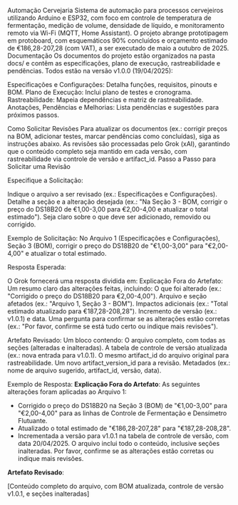 





Automação Cervejaria
Sistema de automação para processos cervejeiros utilizando Arduino e ESP32, com foco em controle de temperatura de fermentação, medição de volume, densidade de líquido, e monitoramento remoto via Wi-Fi (MQTT, Home Assistant). O projeto abrange prototipagem em protoboard, com esquemáticos 90% concluídos e orçamento estimado de €186,28-207,28 (com VAT), a ser executado de maio a outubro de 2025.
Documentação
Os documentos do projeto estão organizados na pasta docs/ e contêm as especificações, plano de execução, rastreabilidade e pendências. Todos estão na versão v1.0.0 (19/04/2025):

Especificações e Configurações: Detalha funções, requisitos, pinouts e BOM.
Plano de Execução: Inclui plano de testes e cronograma.
Rastreabilidade: Mapeia dependências e matriz de rastreabilidade.
Anotações, Pendências e Melhorias: Lista pendências e sugestões para próximos passos.

Como Solicitar Revisões
Para atualizar os documentos (ex.: corrigir preços na BOM, adicionar testes, marcar pendências como concluídas), siga as instruções abaixo. As revisões são processadas pelo Grok (xAI), garantindo que o conteúdo completo seja mantido em cada versão, com rastreabilidade via controle de versão e artifact_id.
Passo a Passo para Solicitar uma Revisão

Especifique a Solicitação:

Indique o arquivo a ser revisado (ex.: Especificações e Configurações).
Detalhe a seção e a alteração desejada (ex.: "Na Seção 3 - BOM, corrigir o preço do DS18B20 de €1,00-3,00 para €2,00-4,00 e atualizar o total estimado").
Seja claro sobre o que deve ser adicionado, removido ou corrigido.

Exemplo de Solicitação:
No Arquivo 1 (Especificações e Configurações), Seção 3 (BOM), corrigir o preço do DS18B20 de "€1,00-3,00" para "€2,00-4,00" e atualizar o total estimado.


Resposta Esperada:

O Grok fornecerá uma resposta dividida em:
Explicação Fora do Artefato: Um resumo claro das alterações feitas, incluindo:
O que foi alterado (ex.: "Corrigido o preço do DS18B20 para €2,00-4,00").
Arquivo e seção afetados (ex.: "Arquivo 1, Seção 3 - BOM").
Impactos adicionais (ex.: "Total estimado atualizado para €187,28-208,28").
Incremento de versão (ex.: v1.0.1) e data.
Uma pergunta para confirmar se as alterações estão corretas (ex.: "Por favor, confirme se está tudo certo ou indique mais revisões").


Artefato Revisado: Um bloco <xaiArtifact> contendo:
O arquivo completo, com todas as seções (alteradas e inalteradas).
A tabela de controle de versão atualizada (ex.: nova entrada para v1.0.1).
O mesmo artifact_id do arquivo original para rastreabilidade.
Um novo artifact_version_id para a revisão.
Metadados (ex.: nome de arquivo sugerido, artifact_id, versão, data).





Exemplo de Resposta:
**Explicação Fora do Artefato**:
As seguintes alterações foram aplicadas ao Arquivo 1:
- Corrigido o preço do DS18B20 na Seção 3 (BOM) de "€1,00-3,00" para "€2,00-4,00" para as linhas de Controle de Fermentação e Densímetro Flutuante.
- Atualizado o total estimado de "€186,28-207,28" para "€187,28-208,28".
- Incrementada a versão para v1.0.1 na tabela de controle de versão, com data 20/04/2025.
O arquivo inclui todo o conteúdo, inclusive seções inalteradas. Por favor, confirme se as alterações estão corretas ou indique mais revisões.

**Artefato Revisado**:
<xaiArtifact artifact_id="21c0119f-54ea-4f1a-b0eb-a9d56b221cbd" artifact_version_id="9d89aca5-9799-44f9-8fe0-274aa3260f61" title="Automação Cervejaria - Especificações e Configurações" contentType="text/markdown">
<!-- Nome de arquivo sugerido: Automacao_Cervejaria_Especificacoes_v1.0.1_20250420.md -->
<!-- Metadados -->
<!-- artifact_id: 21c0119f-54ea-4f1a-b0eb-a9d56b221cbd -->
<!-- Versão: v1.0.1 -->
<!-- Data: 20/04/2025 -->
[Conteúdo completo do arquivo, com BOM atualizada, controle de versão v1.0.1, e seções inalteradas]



